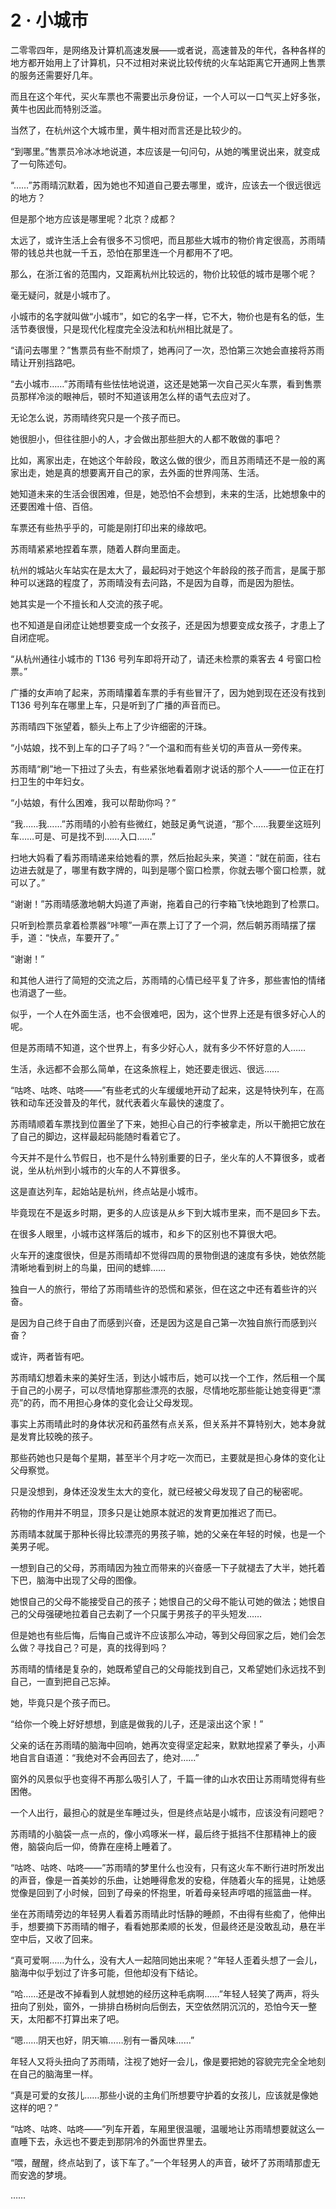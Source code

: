 # 2 · 小城市

二零零四年，是网络及计算机高速发展——或者说，高速普及的年代，各种各样的地方都开始用上了计算机，只不过相对来说比较传统的火车站距离它开通网上售票的服务还需要好几年。

而且在这个年代，买火车票也不需要出示身份证，一个人可以一口气买上好多张，黄牛也因此而特别泛滥。

当然了，在杭州这个大城市里，黄牛相对而言还是比较少的。

“到哪里。”售票员冷冰冰地说道，本应该是一句问句，从她的嘴里说出来，就变成了一句陈述句。

“……”苏雨晴沉默着，因为她也不知道自己要去哪里，或许，应该去一个很远很远的地方？

但是那个地方应该是哪里呢？北京？成都？

太远了，或许生活上会有很多不习惯吧，而且那些大城市的物价肯定很高，苏雨晴带的钱总共也就一千五，恐怕在那里连一个月都用不了吧。

那么，在浙江省的范围内，又距离杭州比较远的，物价比较低的城市是哪个呢？

毫无疑问，就是小城市了。

小城市的名字就叫做“小城市”，如它的名字一样，它不大，物价也是有名的低，生活节奏很慢，只是现代化程度完全没法和杭州相比就是了。

“请问去哪里？”售票员有些不耐烦了，她再问了一次，恐怕第三次她会直接将苏雨晴让开别挡路吧。

“去小城市……”苏雨晴有些怯怯地说道，这还是她第一次自己买火车票，看到售票员那样冷淡的眼神后，顿时不知道该用怎么样的语气去应对了。

无论怎么说，苏雨晴终究只是一个孩子而已。

她很胆小，但往往胆小的人，才会做出那些胆大的人都不敢做的事吧？

比如，离家出走，在她这个年龄段，敢这么做的很少，而且苏雨晴还不是一般的离家出走，她是真的想要离开自己的家，去外面的世界闯荡、生活。

她知道未来的生活会很困难，但是，她恐怕不会想到，未来的生活，比她想象中的还要困难十倍、百倍。

车票还有些热乎乎的，可能是刚打印出来的缘故吧。

苏雨晴紧紧地捏着车票，随着人群向里面走。

杭州的城站火车站实在是太大了，最起码对于她这个年龄段的孩子而言，是属于那种可以迷路的程度了，苏雨晴没有去问路，不是因为自尊，而是因为胆怯。

她其实是一个不擅长和人交流的孩子呢。

也不知道是自闭症让她想要变成一个女孩子，还是因为想要变成女孩子，才患上了自闭症呢。

“从杭州通往小城市的 T136 号列车即将开动了，请还未检票的乘客去 4 号窗口检票。”

广播的女声响了起来，苏雨晴攥着车票的手有些冒汗了，因为她到现在还没有找到 T136 号列车在哪里上车，只是听到了广播的声音而已。

苏雨晴四下张望着，额头上布上了少许细密的汗珠。

“小姑娘，找不到上车的口子了吗？”一个温和而有些关切的声音从一旁传来。

苏雨晴“刷”地一下扭过了头去，有些紧张地看着刚才说话的那个人——一位正在打扫卫生的中年妇女。

“小姑娘，有什么困难，我可以帮助你吗？”

“我……我……”苏雨晴的小脸有些微红，她鼓足勇气说道，“那个……我要坐这班列车……可是、可是找不到……入口……”

扫地大妈看了看苏雨晴递来给她看的票，然后抬起头来，笑道：“就在前面，往右边进去就是了，哪里有数字牌的，叫到是哪个窗口检票，你就去哪个窗口检票，就可以了。”

“谢谢！”苏雨晴感激地朝大妈道了声谢，拖着自己的行李箱飞快地跑到了检票口。

只听到检票员拿着检票器“咔嚓”一声在票上订了了一个洞，然后朝苏雨晴摆了摆手，道：“快点，车要开了。”

“谢谢！”

和其他人进行了简短的交流之后，苏雨晴的心情已经平复了许多，那些害怕的情绪也消退了一些。

似乎，一个人在外面生活，也不会很难吧，因为，这个世界上还是有很多好心人的呢。

但是苏雨晴不知道，这个世界上，有多少好心人，就有多少不怀好意的人……

生活，永远都不会那么简单，在这条旅程上，她还要走很远、很远……

“咕咚、咕咚、咕咚——”有些老式的火车缓缓地开动了起来，这是特快列车，在高铁和动车还没普及的年代，就代表着火车最快的速度了。

苏雨晴顺着车票找到位置坐了下来，她担心自己的行李被拿走，所以干脆把它放在了自己的脚边，这样最起码能随时看着它了。

今天并不是什么节假日，也不是什么特别重要的日子，坐火车的人不算很多，或者说，坐从杭州到小城市的火车的人不算很多。

这是直达列车，起始站是杭州，终点站是小城市。

毕竟现在不是返乡时期，更多的人应该是从乡下到大城市里来，而不是回乡下去。

在很多人眼里，小城市这样落后的城市，和乡下的区别也不算很大吧。

火车开的速度很快，但是苏雨晴却不觉得四周的景物倒退的速度有多快，她依然能清晰地看到树上的鸟巢，田间的蟋蟀……

独自一人的旅行，带给了苏雨晴些许的恐慌和紧张，但在这之中还有着些许的兴奋。

是因为自己终于自由了而感到兴奋，还是因为这是自己第一次独自旅行而感到兴奋？

或许，两者皆有吧。

苏雨晴幻想着未来的美好生活，到达小城市后，她可以找一个工作，然后租一个属于自己的小房子，可以尽情地穿那些漂亮的衣服，尽情地吃那些能让她变得更“漂亮”的药，而不用担心身体的变化会让父母发现。

事实上苏雨晴此时的身体状况和药虽然有点关系，但关系并不算特别大，她本身就是发育比较晚的孩子。

那些药她也只是每个星期，甚至半个月才吃一次而已，主要就是担心身体的变化让父母察觉。

只是没想到，身体还没发生太大的变化，就已经被父母发现了自己的秘密呢。

药物的作用并不明显，顶多只是让她原本就迟的发育更加推迟了而已。

苏雨晴本就属于那种长得比较漂亮的男孩子嘛，她的父亲在年轻的时候，也是一个美男子呢。

一想到自己的父母，苏雨晴因为独立而带来的兴奋感一下子就褪去了大半，她托着下巴，脑海中出现了父母的图像。

她恨自己的父母不能接受自己的孩子；她恨自己的父母不能认可她的做法；她恨自己的父母强硬地拉着自己去剃了一个只属于男孩子的平头短发……

但是她也有些后悔，后悔自己或许不应该那么冲动，等到父母回家之后，她们会怎么做？寻找自己？可是，真的找得到吗？

苏雨晴的情绪是复杂的，她既希望自己的父母能找到自己，又希望她们永远找不到自己，一直到把自己忘掉。

她，毕竟只是个孩子而已。

“给你一个晚上好好想想，到底是做我的儿子，还是滚出这个家！”

父亲的话在苏雨晴的脑海中回响，她再次变得坚定起来，默默地捏紧了拳头，小声地自言自语道：“我绝对不会再回去了，绝对……”

窗外的风景似乎也变得不再那么吸引人了，千篇一律的山水农田让苏雨晴觉得有些困倦。

一个人出行，最担心的就是坐车睡过头，但是终点站是小城市，应该没有问题吧？

苏雨晴的小脑袋一点一点的，像小鸡啄米一样，最后终于抵挡不住那精神上的疲倦，脑袋向后一仰，倚靠在座椅上睡着了。

“咕咚、咕咚、咕咚——”苏雨晴的梦里什么也没有，只有这火车不断行进时所发出的声音，像是一首美妙的乐曲，让她睡得愈发的安稳，伴随着火车的摇晃，让她感觉像是回到了小时候，回到了母亲的怀抱里，听着母亲轻声哼唱的摇篮曲一样。

坐在苏雨晴旁边的年轻男人看着苏雨晴此时恬静的睡颜，不由得有些痴了，他伸出手，想要摘下苏雨晴的帽子，看看她那柔顺的长发，但最终还是没敢乱动，悬在半空中后，又收了回来。

“真可爱啊……为什么，没有大人一起陪同她出来呢？”年轻人歪着头想了一会儿，脑海中似乎划过了许多可能，但他却没有下结论。

“哈……还是改不掉看到人就想她的经历这种毛病啊……”年轻人轻笑了两声，将头扭向了别处，窗外，一排排白杨树向后倒去，天空依然阴沉沉的，恐怕今天一整天，太阳都不打算出来了吧。

“嗯……阴天也好，阴天嘛……别有一番风味……”

年轻人又将头扭向了苏雨晴，注视了她好一会儿，像是要把她的容貌完完全全地刻在自己的脑海里一样。

“真是可爱的女孩儿……那些小说的主角们所想要守护着的女孩儿，应该就是像她这样的吧？”

“咕咚、咕咚、咕咚——”列车开着，车厢里很温暖，温暖地让苏雨晴想要就这么一直睡下去，永远也不要走到那阴冷的外面世界里去。

“喂，醒醒，终点站到了，该下车了。”一个年轻男人的声音，破坏了苏雨晴那虚无而安逸的梦境。

……
